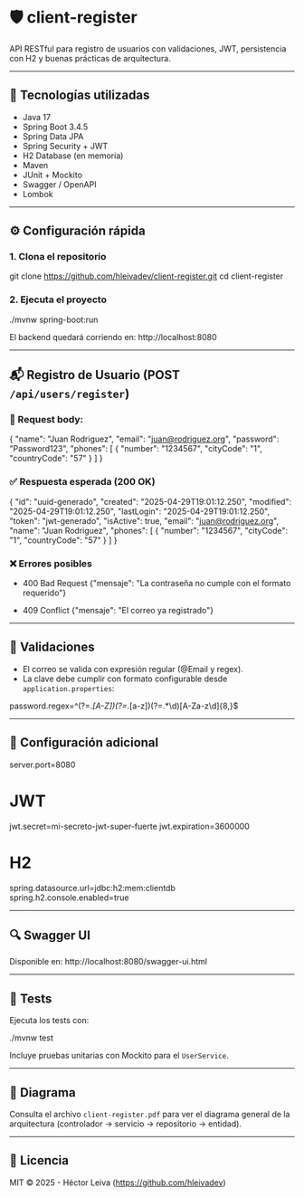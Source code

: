 # 🛡️ client-register

API RESTful para registro de usuarios con validaciones, JWT, persistencia con H2 y buenas prácticas de arquitectura.

---

## 🚀 Tecnologías utilizadas

- Java 17
- Spring Boot 3.4.5
- Spring Data JPA
- Spring Security + JWT
- H2 Database (en memoria)
- Maven
- JUnit + Mockito
- Swagger / OpenAPI
- Lombok

---

## ⚙️ Configuración rápida

### 1. Clona el repositorio

git clone https://github.com/hleivadev/client-register.git
cd client-register

### 2. Ejecuta el proyecto

./mvnw spring-boot:run

El backend quedará corriendo en:
http://localhost:8080

---

## 📬 Registro de Usuario (POST `/api/users/register`)

### 📝 Request body:

{
  "name": "Juan Rodriguez",
  "email": "juan@rodriguez.org",
  "password": "Password123",
  "phones": [
    {
      "number": "1234567",
      "cityCode": "1",
      "countryCode": "57"
    }
  ]
}

### ✅ Respuesta esperada (200 OK)

{
  "id": "uuid-generado",
  "created": "2025-04-29T19:01:12.250",
  "modified": "2025-04-29T19:01:12.250",
  "lastLogin": "2025-04-29T19:01:12.250",
  "token": "jwt-generado",
  "isActive": true,
  "email": "juan@rodriguez.org",
  "name": "Juan Rodriguez",
  "phones": [
    {
      "number": "1234567",
      "cityCode": "1",
      "countryCode": "57"
    }
  ]
}

### ❌ Errores posibles

- 400 Bad Request
  {"mensaje": "La contraseña no cumple con el formato requerido"}

- 409 Conflict
  {"mensaje": "El correo ya registrado"}

---

## 🔐 Validaciones

- El correo se valida con expresión regular (@Email y regex).
- La clave debe cumplir con formato configurable desde `application.properties`:

password.regex=^(?=.*[A-Z])(?=.*[a-z])(?=.*\\d)[A-Za-z\\d]{8,}$

---

## 🔧 Configuración adicional

server.port=8080

# JWT
jwt.secret=mi-secreto-jwt-super-fuerte
jwt.expiration=3600000

# H2
spring.datasource.url=jdbc:h2:mem:clientdb
spring.h2.console.enabled=true

---

## 🔍 Swagger UI

Disponible en:
http://localhost:8080/swagger-ui.html

---

## 🧪 Tests

Ejecuta los tests con:

./mvnw test

Incluye pruebas unitarias con Mockito para el `UserService`.

---

## 🧱 Diagrama

Consulta el archivo `client-register.pdf` para ver el diagrama general de la arquitectura (controlador → servicio → repositorio → entidad).

---

## 🧾 Licencia

MIT © 2025 - Héctor Leiva (https://github.com/hleivadev)
